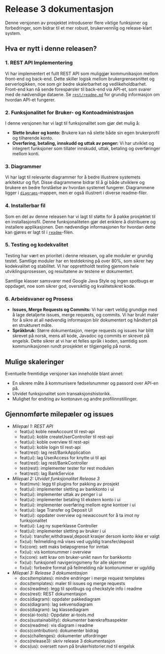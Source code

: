 # Release 3 dokumentasjon

Denne versjonen av prosjektet introduserer flere viktige funksjoner og forbedringer, som bidrar til et mer robust, brukervennlig og release-klart system.

## Hva er nytt i denne releasen?

### 1. **REST API Implementering**
Vi har implementert et fullt REST API som muliggjør kommunikasjon mellom front-end og back-end. Dette skiller logisk mellom brukergrensesnittet og serverlogikken, noe som gir bedre skalerbarhet og vedlikeholdbarhet. Front-end kan nå sende forespørsler til back-end via API-et, som svarer med de nødvendige dataene. Se [`rest/readme.md`](../../bank/rest/readme.md) for grundig informasjon om hvordan API-et fungerer.  

### 2. **Funksjonalitet for Bruker- og Kontoadministrasjon**
I denne versjonen har vi lagt til funksjonalitet som gjør det mulig å:
- **Slette bruker og konto:** Brukere kan nå slette både sin egen brukerprofil og tilhørende konto.
- **Overføring, betaling, innskudd og uttak av penger:** Vi har utviklet og integrert funksjoner som tillater innskudd, uttak, betaling og overføringer mellom konti.

### 3. **Diagrammer**
Vi har lagt til relevante diagrammer for å bedre illustrere systemets arkitektur og flyt. Disse diagrammene bidrar til å gi både utviklere og brukere en bedre forståelse av hvordan systemet fungerer. Diagrammene ligger i [`diagrams`](../../diagrams)-mappen, men er også illustrert i diverse readme-filer.  

### 4. **Installerbar fil**
Som en del av denne releasen har vi lagt til støtte for å pakke prosjektet til en installasjonsfil. Denne funksjonaliteten gjør det enklere å distribuere og installere applikasjonen. Den nødvendige informasjonen for hvordan dette kan gjøres er lagt til i [`readme`](../../readme.md)-filen.

### 5. **Testing og kodekvalitet**
Testing har vært en prioritet i denne releasen, og alle moduler er grundig testet. Samtlige moduler har en testdekning på over 80%, som sikrer høy kodekvalitet og stabilitet. Vi har opprettholdt testing gjennom hele utviklingsprosessen, og resultatene av testene er dokumentert. 

Samtlige klasser samsvarer med Google Java Style og ingen spotbugs er oppdaget, noe som sikrer god, oversiktlig og kvalitetsikret kode. 

### 6. **Arbeidsvaner og Prosess**
- **Issues, Merge Requests og Commits:** Vi har vært veldig grundige med å lage detaljerte issues, merge requests, og commits. Vi har brukt maler for å sikre at all nødvendig informasjon blir dokumentert og håndtert på en strukturert måte.
- **Språkbruk:** Større dokumentasjon, merge requests og issues har blitt skrevet på norsk, mens all kode, Javadoc og commits er skrevet på engelsk. Dette sikrer at vi har et felles språk i koden, samtidig som kommunikasjonen rundt prosjektet er tilgjengelig på norsk.

## Mulige skaleringer
Eventuelle fremtidige versjoner kan inneholde blant annet:
- En sikrere måte å kommunisere fødselsnummer og passord over API-en på. 
- Utvidet funksjonalitet som transaksjonshistorikk.
- Mulighet for endring av kontonavn og andre profilinnstillinger.

## Gjennomførte milepæler og issues
- *Milepæl 1: REST API*
  - feat(ui) koble newAccount til rest-api
  - feat(ui): koble createUserController til rest-api
  - feat(ui): koble overview til rest-api
  - feat(ui): koble login til rest-api
  - feat(rest): lag rest/BankApplication
  - feat(ui): lag UserAccess for knytte ui til api
  - feat(rest): lag rest/BankController
  - test(rest): implementer tester for rest modulen
  - feat(rest): lag BankService
- *Milepæl 2: Utvidet funksjonalitet Release 3*
  - feat(mvn): legg til plugins for pakking av prosjekt
  - feat(ui): implementer sletting av bankkonto i ui
  - feat(ui): implementer uttak av penger i ui
  - feat(ui): implementer betaling til ekstern konto i ui
  - feat(ui): implementer overføring mellom egne kontoer i ui
  - feat(ui): lage Transfer og Deposit UI
  - feat(ui): oppdater overview og newaccount for å ta imot ny funksjonalitet
  - feat(ui): Lag ny superklasse Controller
  - feat(ui): implementer sletting av bruker i ui
  - fix(ui): transfer,withdrawal,deposit krasjer dersom konto ikke er valgt
  - fix(ui): feilmelding må vises ved ugyldig transfer/deposit
  - fix(core): sett maks beløpsgrense for inntak
  - fix(ui): vis kontonummer i overview
  - fix(core): sett krav om bruker-unikt navn for bankkonto
  - fix(ui): funksjonell navigeringsmeny for alle skjermer
  - fix(ui): forbedre format på feilmelding når kontonummer er ugyldig
- *Milepæl 3: Release 3 dokumentasjon*
  - docs(templates): mindre endringer i merge request templates
  - docs(templates): maler til issues og merge requests
  - docs(readme): legg til spotbugs og checkstyle info i readme
  - docs(rest): REST dokumentasjon
  - docs(diagram): oppdater pakkediagram
  - docs(diagram): lag sekvensdiagram
  - docs(diagram): lag klassediagram
  - docs(ai-tools): Oppdater ai-tools.md
  - docs(sustainability): dokumenter bærekraftsaspekter
  - docs(readme): vis diagram i readme
  - docs(contribution): dokumenter bidrag
  - docs(challenges): dokumenter utfordringer
  - docs(release3): skriv release 3 dokumentasjon
  - docs(us): oversett navn på brukerhistorier.md til engelsk